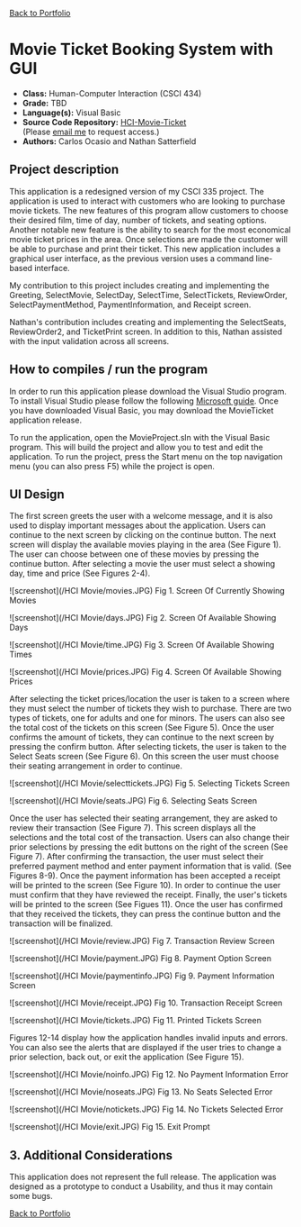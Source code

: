 [Back to Portfolio](./)

Movie Ticket Booking System with GUI
===============

-   **Class:** Human-Computer Interaction (CSCI 434)
-   **Grade:** TBD
-   **Language(s):** Visual Basic
-   **Source Code Repository:** [HCI-Movie-Ticket](https://github.com/Xcar17/Portfolio-HCI-Movie-Ticket)  
    (Please [email me](mailto:cror93@gmail.com?subject=GitHub%20Access) to request access.)
-   **Authors:** Carlos Ocasio and Nathan Satterfield

## Project description

This application is a redesigned version of my CSCI 335 project. The application is used to interact with customers who are looking to purchase movie tickets. The new features of this program allow customers to choose their desired film, time of day, number of tickets, and seating options. Another notable new feature is the ability to search for the most economical movie ticket prices in the area. Once selections are made the customer will be able to purchase and print their ticket. This new application includes a graphical user interface, as the previous version uses a command line-based interface. 

My contribution to this project includes creating and implementing the Greeting, SelectMovie, SelectDay, SelectTime, SelectTickets, ReviewOrder, SelectPaymentMethod, PaymentInformation, and Receipt screen.

Nathan's contribution includes creating and implementing the SelectSeats, ReviewOrder2, and TicketPrint screen. In addition to this, Nathan assisted with the input validation across all screens.

## How to compiles / run the program

In order to run this application please download the Visual Studio program. To install Visual Studio please follow the following [Microsoft guide](https://docs.microsoft.com/en-us/visualstudio/install/install-visual-studio?view=vs-2019). Once you have downloaded Visual Basic, you may download the MovieTicket application release.

To run the application, open the MovieProject.sln with the Visual Basic program. This will build the project and allow you to test and edit the application. To run the project, press the Start menu on the top navigation menu (you can also press F5) while the project is open.

## UI Design

The first screen greets the user with a welcome message, and it is also used to display important messages about the application. Users can continue to the next screen by clicking on the continue button. The next screen will display the available movies playing in the area (See Figure 1). The user can choose between one of these movies by pressing the continue button. After selecting a movie the user must select a showing day, time and price (See Figures 2-4).


![screenshot](/HCI Movie/movies.JPG)
Fig 1. Screen Of Currently Showing Movies

![screenshot](/HCI Movie/days.JPG)
Fig 2. Screen Of Available Showing Days

![screenshot](/HCI Movie/time.JPG)
Fig 3. Screen Of Available Showing Times

![screenshot](/HCI Movie/prices.JPG)
Fig 4. Screen Of Available Showing Prices

After selecting the ticket prices/location the user is taken to a screen where they must select the number of tickets they wish to purchase. There are two types of tickets, one for adults and one for minors. The users can also see the total cost of the tickets on this screen (See Figure 5). Once the user confirms the amount of tickets, they can continue to the next screen by pressing the confirm button. After selecting tickets, the user is taken to the Select Seats screen (See Figure 6). On this screen the user must choose their seating arrangement in order to continue.

![screenshot](/HCI Movie/selecttickets.JPG)
Fig 5. Selecting Tickets Screen

![screenshot](/HCI Movie/seats.JPG)
Fig 6. Selecting Seats Screen

Once the user has selected their seating arrangement, they are asked to review their transaction (See Figure 7). This screen displays all the selections and the total
cost of the transaction. Users can also change their prior selections by pressing the edit buttons on the right of the screen (See Figure 7). After confirming the transaction, the user must select their preferred payment method and enter payment information that is valid. (See Figures 8-9). Once the payment information has been accepted a receipt will be printed to the screen (See Figure 10). In order to continue the user must confirm that they have reviewed the receipt. Finally, the user's tickets will be printed to the screen (See Figues 11). Once the user has confirmed that they received the tickets, they can press the continue button and the transaction will be finalized.

![screenshot](/HCI Movie/review.JPG)
Fig 7. Transaction Review Screen

![screenshot](/HCI Movie/payment.JPG)
Fig 8. Payment Option Screen

![screenshot](/HCI Movie/paymentinfo.JPG)
Fig 9. Payment Information Screen

![screenshot](/HCI Movie/receipt.JPG)
Fig 10. Transaction Receipt Screen

![screenshot](/HCI Movie/tickets.JPG)
Fig 11. Printed Tickets Screen

Figures 12-14 display how the application handles invalid inputs and errors. You can also see the alerts that are displayed if the user tries to change a prior selection, back out, or exit the application (See Figure 15).

![screenshot](/HCI Movie/noinfo.JPG)
Fig 12. No Payment Information Error

![screenshot](/HCI Movie/noseats.JPG)
Fig 13. No Seats Selected Error

![screenshot](/HCI Movie/notickets.JPG)
Fig 14. No Tickets Selected Error

![screenshot](/HCI Movie/exit.JPG)
Fig 15. Exit Prompt

## 3. Additional Considerations

This application does not represent the full release. The application was designed as a prototype to conduct a Usability, and thus it may contain some bugs.

[Back to Portfolio](./)
